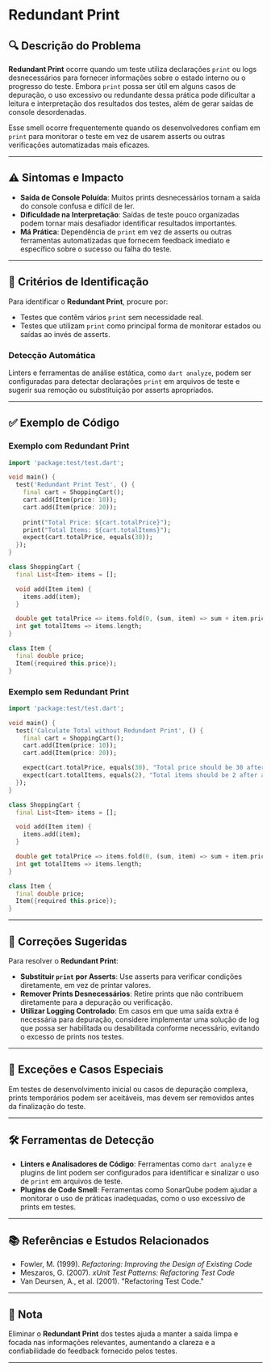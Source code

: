 # Redundant Print

## 🔍 Descrição do Problema
**Redundant Print** ocorre quando um teste utiliza declarações `print` ou logs desnecessários para fornecer informações sobre o estado interno ou o progresso do teste. Embora `print` possa ser útil em alguns casos de depuração, o uso excessivo ou redundante dessa prática pode dificultar a leitura e interpretação dos resultados dos testes, além de gerar saídas de console desordenadas.

Esse smell ocorre frequentemente quando os desenvolvedores confiam em `print` para monitorar o teste em vez de usarem asserts ou outras verificações automatizadas mais eficazes.

---

## ⚠️ Sintomas e Impacto
- **Saída de Console Poluída**: Muitos prints desnecessários tornam a saída do console confusa e difícil de ler.
- **Dificuldade na Interpretação**: Saídas de teste pouco organizadas podem tornar mais desafiador identificar resultados importantes.
- **Má Prática**: Dependência de `print` em vez de asserts ou outras ferramentas automatizadas que fornecem feedback imediato e específico sobre o sucesso ou falha do teste.

---

## 🔑 Critérios de Identificação
Para identificar o **Redundant Print**, procure por:
- Testes que contêm vários `print` sem necessidade real.
- Testes que utilizam `print` como principal forma de monitorar estados ou saídas ao invés de asserts.

### Detecção Automática
Linters e ferramentas de análise estática, como `dart analyze`, podem ser configuradas para detectar declarações `print` em arquivos de teste e sugerir sua remoção ou substituição por asserts apropriados.

---

## ✅ Exemplo de Código

### Exemplo com Redundant Print

```dart
import 'package:test/test.dart';

void main() {
  test('Redundant Print Test', () {
    final cart = ShoppingCart();
    cart.add(Item(price: 10));
    cart.add(Item(price: 20));
  
    print("Total Price: ${cart.totalPrice}");
    print("Total Items: ${cart.totalItems}");
    expect(cart.totalPrice, equals(30));
  });
}

class ShoppingCart {
  final List<Item> items = [];

  void add(Item item) {
    items.add(item);
  }

  double get totalPrice => items.fold(0, (sum, item) => sum + item.price);
  int get totalItems => items.length;
}

class Item {
  final double price;
  Item({required this.price});
}

```

### Exemplo sem Redundant Print

```dart
import 'package:test/test.dart';

void main() {
  test('Calculate Total without Redundant Print', () {
    final cart = ShoppingCart();
    cart.add(Item(price: 10));
    cart.add(Item(price: 20));

    expect(cart.totalPrice, equals(30), "Total price should be 30 after adding items");
    expect(cart.totalItems, equals(2), "Total items should be 2 after adding items");
  });
}

class ShoppingCart {
  final List<Item> items = [];

  void add(Item item) {
    items.add(item);
  }

  double get totalPrice => items.fold(0, (sum, item) => sum + item.price);
  int get totalItems => items.length;
}

class Item {
  final double price;
  Item({required this.price});
}

```

---

## 🚀 Correções Sugeridas
Para resolver o **Redundant Print**:

- **Substituir `print` por Asserts**: Use asserts para verificar condições diretamente, em vez de printar valores.
- **Remover Prints Desnecessários**: Retire prints que não contribuem diretamente para a depuração ou verificação.
- **Utilizar Logging Controlado**: Em casos em que uma saída extra é necessária para depuração, considere implementar uma solução de log que possa ser habilitada ou desabilitada conforme necessário, evitando o excesso de prints nos testes.

---

## 🌟 Exceções e Casos Especiais
Em testes de desenvolvimento inicial ou casos de depuração complexa, prints temporários podem ser aceitáveis, mas devem ser removidos antes da finalização do teste.

---

## 🛠 Ferramentas de Detecção
- **Linters e Analisadores de Código**: Ferramentas como `dart analyze` e plugins de lint podem ser configurados para identificar e sinalizar o uso de `print` em arquivos de teste.
- **Plugins de Code Smell**: Ferramentas como SonarQube podem ajudar a monitorar o uso de práticas inadequadas, como o uso excessivo de prints em testes.

---

## 📚 Referências e Estudos Relacionados
- Fowler, M. (1999). *Refactoring: Improving the Design of Existing Code*
- Meszaros, G. (2007). *xUnit Test Patterns: Refactoring Test Code*
- Van Deursen, A., et al. (2001). "Refactoring Test Code."

---

## 📝 Nota
Eliminar o **Redundant Print** dos testes ajuda a manter a saída limpa e focada nas informações relevantes, aumentando a clareza e a confiabilidade do feedback fornecido pelos testes.

---
